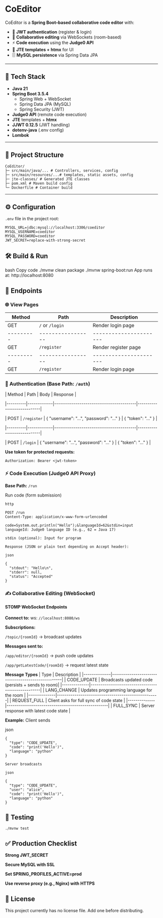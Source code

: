 # CoEditor

CoEditor is a **Spring Boot–based collaborative code editor** with:

- 🔑 **JWT authentication** (register & login)  
- 📝 **Collaborative editing** via WebSockets (room-based)  
- ⚡ **Code execution** using the **Judge0 API**  
- 🎨 **JTE templates + htmx** for UI  
- 🗄️ **MySQL persistence** via Spring Data JPA  

---

## 🚀 Tech Stack

- **Java 21**  
- **Spring Boot 3.5.4**  
  - Spring Web + WebSocket  
  - Spring Data JPA (MySQL)  
  - Spring Security (JWT)  
- **Judge0 API** (remote code execution)  
- **JTE** templates + **htmx**  
- **JJWT 0.12.5** (JWT handling)  
- **dotenv-java** (.env config)  
- **Lombok**  

---

## 📂 Project Structure
```
CoEditor/
├─ src/main/java/... # Controllers, services, config
├─ src/main/resources/...# templates, static assets, config
├─ jte-classes/ # Generated JTE classes
├─ pom.xml # Maven build config
└─ Dockerfile # Container build
```

---

## ⚙️ Configuration

`.env` file in the project root:

```dotenv
MYSQL_URL=jdbc:mysql://localhost:3306/coeditor
MYSQL_USERNAME=coeditor
MYSQL_PASSWORD=coeditor
JWT_SECRET=replace-with-strong-secret
```

## 🛠️ Build & Run
bash
Copy code
./mvnw clean package
./mvnw spring-boot:run
App runs at: http://localhost:8080

## 🔗 Endpoints
### 🌐 View Pages
| Method	|     Path        |   	Description      |
|---------|-----------------|----------------------|
| GET     |	`/` or `/login` |	Render login page    |
|---------|-----------------|----------------------|
| GET     |	`/register`     |	Render register page |
|---------|-----------------|----------------------|
| GET     |	`/register`     |	Render login page    |


### 🔑 Authentication (Base Path: `/auth`)
|  Method  |   Path      |     Body                                 |	Response                   |

|----------|-------------|------------------------------------------|----------------------------|

| POST	   | `/register` | { "username": "...", "password": "..." } | 	{ "token": "..." }       |

|----------|-------------|------------------------------------------|----------------------------|

| POST	   | `/login`    | { "username": "...", "password": "..." } |	{ "token": "..." }         |


**Use token for protected requests:**

```http
Authorization: Bearer <jwt-token>
```
### ⚡ Code Execution (Judge0 API Proxy)
**Base Path:** `/run`

Run code (form submission)
```
http

POST /run
Content-Type: application/x-www-form-urlencoded

code=System.out.println("Hello");&languageId=62&stdin=input
languageId: Judge0 language ID (e.g., 62 = Java 17)

stdin (optional): Input for program

Response (JSON or plain text depending on Accept header):

json

{
  "stdout": "Hello\n",
  "stderr": null,
  "status": "Accepted"
}
```
### ✍️ Collaborative Editing (WebSocket)
#### STOMP WebSocket Endpoints

**Connect to:** ws: `//localhost:8080/ws`

**Subscriptions:**

`/topic/{roomId}` → broadcast updates

**Messages sent to:**

`/app/editor/{roomId}` → push code updates

`/app/getLatestCode/{roomId}` → request latest state

**Message Types**
  |   Type     	 |           Description                              |
  |--------------|----------------------------------------------------|
  | CODE_UPDATE  |	Broadcasts updated code (persists + sends to room)|
  |--------------|----------------------------------------------------|
  | LANG_CHANGE	 | Updates programming language for the room          |
  |--------------|----------------------------------------------------|
  | REQUEST_FULL | Client asks for full sync of code state            |
  |--------------|----------------------------------------------------|
  | FULL_SYNC	   | Server response with latest code state             |

**Example:** Client sends

json
```
{
  "type": "CODE_UPDATE",
  "code": "print('Hello')",
  "language": "python"
}

Server broadcasts

json

{
  "type": "CODE_UPDATE",
  "user": "alice",
  "code": "print('Hello')",
  "language": "python"
}
```
## 🧪 Testing
```
./mvnw test
```

## ✅ Production Checklist
**Strong JWT_SECRET**

**Secure MySQL with SSL**

**Set SPRING_PROFILES_ACTIVE=prod**

**Use reverse proxy (e.g., Nginx) with HTTPS**

## 📄 License
This project currently has no license file. Add one before distributing.
